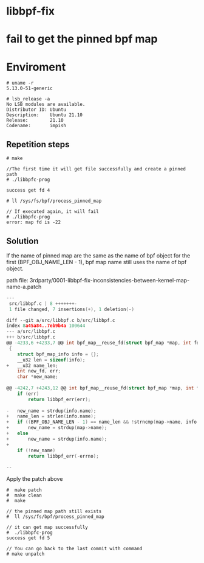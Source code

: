 # libbpf-fix

# fail to get  the pinned bpf map

# Enviroment

```
# uname -r
5.13.0-51-generic

# lsb_release -a
No LSB modules are available.
Distributor ID: Ubuntu
Description:    Ubuntu 21.10
Release:        21.10
Codename:       impish

```



## Repetition steps



```
# make

//The first time it will get file successfully and create a pinned path
# ./libbpfc-prog  

success get fd 4

# ll /sys/fs/bpf/process_pinned_map

// If executed again, it will fail
# ./libbpfc-prog  
error: map fd is -22
```





## Solution



If the name of pinned map are the same as the name of bpf object for the first  (BPF_OBJ_NAME_LEN - 1),  bpf map name still uses the name of bpf object.



path file: 3rdparty/0001-libbpf-fix-inconsistencies-between-kernel-map-name-a.patch

```c
---
 src/libbpf.c | 8 +++++++-
 1 file changed, 7 insertions(+), 1 deletion(-)

diff --git a/src/libbpf.c b/src/libbpf.c
index 8a45a84..7eb9b4a 100644
--- a/src/libbpf.c
+++ b/src/libbpf.c
@@ -4233,6 +4233,7 @@ int bpf_map__reuse_fd(struct bpf_map *map, int fd)
 {
 	struct bpf_map_info info = {};
 	__u32 len = sizeof(info);
+	__u32 name_len;
 	int new_fd, err;
 	char *new_name;
 
@@ -4242,7 +4243,12 @@ int bpf_map__reuse_fd(struct bpf_map *map, int fd)
 	if (err)
 		return libbpf_err(err);
 
-	new_name = strdup(info.name);
+	name_len = strlen(info.name);
+	if ((BPF_OBJ_NAME_LEN - 1) == name_len && !strncmp(map->name, info.name, name_len))
+		new_name = strdup(map->name);
+	else
+		new_name = strdup(info.name);
+
 	if (!new_name)
 		return libbpf_err(-errno);
 
-- 
```



Apply the patch above

```
#  make patch
#  make clean
#  make

// the pinned map path still exists
#  ll /sys/fs/bpf/process_pinned_map  

// it can get map successfully
#  ./libbpfc-prog
success get fd 5
```



```
// You can go back to the last commit with command
# make unpatch
```


